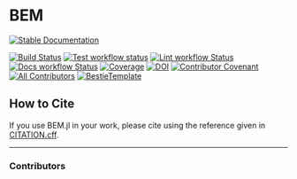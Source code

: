 # BEM

[![Stable Documentation](https://img.shields.io/badge/docs-stable-blue.svg)](https://l-s-campos.github.io/BEM.jl/stable)
<!-- [![In development documentation](https://img.shields.io/badge/docs-dev-blue.svg)](https://l-s-campos.github.io/BEM.jl/dev) -->
[![Build Status](https://github.com/l-s-campos/BEM.jl/workflows/Test/badge.svg)](https://github.com/l-s-campos/BEM.jl/actions)
[![Test workflow status](https://github.com/l-s-campos/BEM.jl/actions/workflows/Test.yml/badge.svg?branch=main)](https://github.com/l-s-campos/BEM.jl/actions/workflows/Test.yml?query=branch%3Amain)
[![Lint workflow Status](https://github.com/l-s-campos/BEM.jl/actions/workflows/Lint.yml/badge.svg?branch=main)](https://github.com/l-s-campos/BEM.jl/actions/workflows/Lint.yml?query=branch%3Amain)
[![Docs workflow Status](https://github.com/l-s-campos/BEM.jl/actions/workflows/Docs.yml/badge.svg?branch=main)](https://github.com/l-s-campos/BEM.jl/actions/workflows/Docs.yml?query=branch%3Amain)
[![Coverage](https://codecov.io/gh/l-s-campos/BEM.jl/branch/main/graph/badge.svg)](https://codecov.io/gh/l-s-campos/BEM.jl)
[![DOI](https://zenodo.org/badge/DOI/FIXME)](https://doi.org/FIXME)
[![Contributor Covenant](https://img.shields.io/badge/Contributor%20Covenant-2.1-4baaaa.svg)](CODE_OF_CONDUCT.md)
[![All Contributors](https://img.shields.io/github/all-contributors/l-s-campos/BEM.jl?labelColor=5e1ec7&color=c0ffee&style=flat-square)](#contributors)
[![BestieTemplate](https://img.shields.io/endpoint?url=https://raw.githubusercontent.com/JuliaBesties/BestieTemplate.jl/main/docs/src/assets/badge.json)](https://github.com/JuliaBesties/BestieTemplate.jl)

## How to Cite

If you use BEM.jl in your work, please cite using the reference given in [CITATION.cff](https://github.com/l-s-campos/BEM.jl/blob/main/CITATION.cff).

<!-- ## Contributing

If you want to make contributions of any kind, please first that a look into our [contributing guide directly on GitHub](docs/src/90-contributing.md) or the [contributing page on the website](https://l-s-campos.github.io/BEM.jl/dev/90-contributing/) -->

---

### Contributors

<!-- ALL-CONTRIBUTORS-LIST:START - Do not remove or modify this section -->
<!-- prettier-ignore-start -->
<!-- markdownlint-disable -->

<!-- markdownlint-restore -->
<!-- prettier-ignore-end -->

<!-- ALL-CONTRIBUTORS-LIST:END -->
